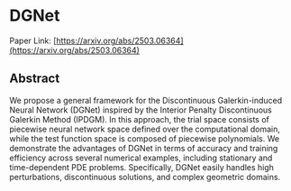 # DGNet
Paper Link: [https://arxiv.org/abs/2503.06364](https://arxiv.org/abs/2503.06364)

## Abstract
We propose a general framework for the Discontinuous Galerkin-induced Neural Network (DGNet) inspired by the Interior Penalty Discontinuous Galerkin Method (IPDGM). In this approach, the trial space consists of piecewise neural network space defined over the computational domain, while the test function space is composed of piecewise polynomials. We demonstrate the advantages of DGNet in terms of accuracy and training efficiency across several numerical examples, including stationary and time-dependent PDE problems. Specifically, DGNet easily handles high perturbations, discontinuous solutions, and complex geometric domains.









